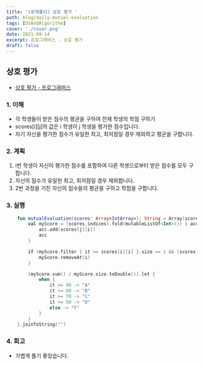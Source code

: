 ```yaml
---
title: '[문제풀이] 상호 평가 '
path: blog/daily-mutual-evaluation
tags: [DSAndAlgorithm]
cover: './cover.png'
date: 2021-09-14
excerpt: 프로그래머스 - 상호 평가
draft: false
---
```


## 상호 평가

- [상호 평가 - 프로그래머스](https://programmers.co.kr/learn/courses/30/lessons/83201)

### 1. 이해

- 각 학생들이 받은 점수의 평균을 구하여 전체 학생의 학점 구하기
- scores[i][j]의 값은 i 학생이 j 학생을 평가한 점수입니다.
- 자기 자신을 평가한 점수가 유일한 최고, 최저점일 경우 제외하고 평균을 구합니다.

### 2. 계획

1. i번 학생이 자신이 평가한 점수를 포함하여 다른 학생으로부터 받은 점수를 모두 구합니다.
2. 자신의 점수가 유일한 최고, 최저점일 경우 제외합니다.
3. 2번 과정을 거친 자신의 점수들의 평균을 구하고 학점을 구합니다.

### 3. 실행

```kotlin
    fun mutualEvaluation(scores: Array<IntArray>): String = Array(scores.size) { i ->
        val myScore = (scores.indices).fold(mutableListOf<Int>()) { acc, j ->
            acc.add(scores[j][i])
            acc
        }

        if (myScore.filter { it == scores[i][i] }.size <= 1 && (scores[i][i] == myScore.max() || scores[i][i] == myScore.min())) {
            myScore.removeAt(i)
        }

        (myScore.sum() / myScore.size.toDouble()).let {
            when {
                it >= 90 -> "A"
                it >= 80 -> "B"
                it >= 70 -> "C"
                it >= 50 -> "D"
                else -> "F"
            }
        }
    }.joinToString("")
```

### 4. 회고

- 가볍게 풀기 좋았습니다.
